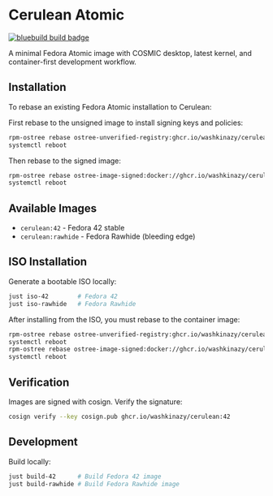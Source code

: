 # Cerulean Atomic

[![bluebuild build badge](https://github.com/washkinazy/cerulean-atomic/actions/workflows/build.yml/badge.svg)](https://github.com/washkinazy/cerulean-atomic/actions/workflows/build.yml)

A minimal Fedora Atomic image with COSMIC desktop, latest kernel, and container-first development workflow.

## Installation

To rebase an existing Fedora Atomic installation to Cerulean:

First rebase to the unsigned image to install signing keys and policies:
```bash
rpm-ostree rebase ostree-unverified-registry:ghcr.io/washkinazy/cerulean:42
systemctl reboot
```

Then rebase to the signed image:
```bash
rpm-ostree rebase ostree-image-signed:docker://ghcr.io/washkinazy/cerulean:42
systemctl reboot
```

## Available Images

- `cerulean:42` - Fedora 42 stable
- `cerulean:rawhide` - Fedora Rawhide (bleeding edge)

## ISO Installation

Generate a bootable ISO locally:
```bash
just iso-42        # Fedora 42
just iso-rawhide   # Fedora Rawhide
```

After installing from the ISO, you must rebase to the container image:
```bash
rpm-ostree rebase ostree-unverified-registry:ghcr.io/washkinazy/cerulean:42
systemctl reboot
rpm-ostree rebase ostree-image-signed:docker://ghcr.io/washkinazy/cerulean:42
systemctl reboot
```

## Verification

Images are signed with cosign. Verify the signature:

```bash
cosign verify --key cosign.pub ghcr.io/washkinazy/cerulean:42
```

## Development

Build locally:
```bash
just build-42      # Build Fedora 42 image
just build-rawhide # Build Fedora Rawhide image
```
